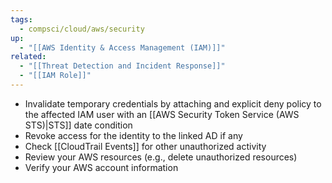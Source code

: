 ```yaml
---
tags:
  - compsci/cloud/aws/security
up:
  - "[[AWS Identity & Access Management (IAM)]]"
related:
  - "[[Threat Detection and Incident Response]]"
  - "[[IAM Role]]"
---
```

- Invalidate temporary credentials by attaching and explicit deny policy to the affected IAM user with an [[AWS Security Token Service (AWS STS)|STS]] date condition 
- Revoke access for the identity to the linked AD if any
- Check [[CloudTrail Events]] for other unauthorized activity
- Review your AWS resources (e.g., delete unauthorized resources)
- Verify your AWS account information
